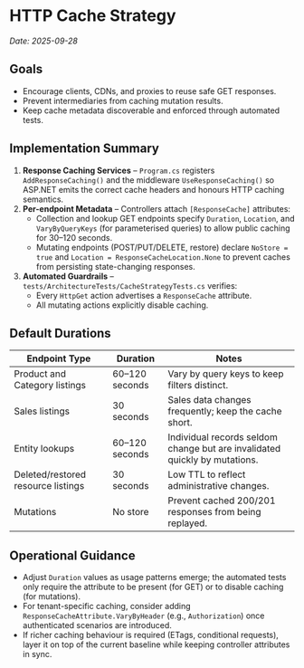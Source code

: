 # HTTP Cache Strategy

_Date: 2025-09-28_

## Goals

- Encourage clients, CDNs, and proxies to reuse safe GET responses.
- Prevent intermediaries from caching mutation results.
- Keep cache metadata discoverable and enforced through automated tests.

## Implementation Summary

1. **Response Caching Services** – `Program.cs` registers `AddResponseCaching()` and the middleware `UseResponseCaching()` so ASP.NET emits the correct cache headers and honours HTTP caching semantics.
2. **Per-endpoint Metadata** – Controllers attach `[ResponseCache]` attributes:
   - Collection and lookup GET endpoints specify `Duration`, `Location`, and `VaryByQueryKeys` (for parameterised queries) to allow public caching for 30–120 seconds.
   - Mutating endpoints (POST/PUT/DELETE, restore) declare `NoStore = true` and `Location = ResponseCacheLocation.None` to prevent caches from persisting state-changing responses.
3. **Automated Guardrails** – `tests/ArchitectureTests/CacheStrategyTests.cs` verifies:
   - Every `HttpGet` action advertises a `ResponseCache` attribute.
   - All mutating actions explicitly disable caching.

## Default Durations

| Endpoint Type | Duration | Notes |
|---------------|----------|-------|
| Product and Category listings | 60–120 seconds | Vary by query keys to keep filters distinct. |
| Sales listings | 30 seconds | Sales data changes frequently; keep the cache short. |
| Entity lookups | 60–120 seconds | Individual records seldom change but are invalidated quickly by mutations. |
| Deleted/restored resource listings | 30 seconds | Low TTL to reflect administrative changes. |
| Mutations | No store | Prevent cached 200/201 responses from being replayed. |

## Operational Guidance

- Adjust `Duration` values as usage patterns emerge; the automated tests only require the attribute to be present (for GET) or to disable caching (for mutations).
- For tenant-specific caching, consider adding `ResponseCacheAttribute.VaryByHeader` (e.g., `Authorization`) once authenticated scenarios are introduced.
- If richer caching behaviour is required (ETags, conditional requests), layer it on top of the current baseline while keeping controller attributes in sync.
